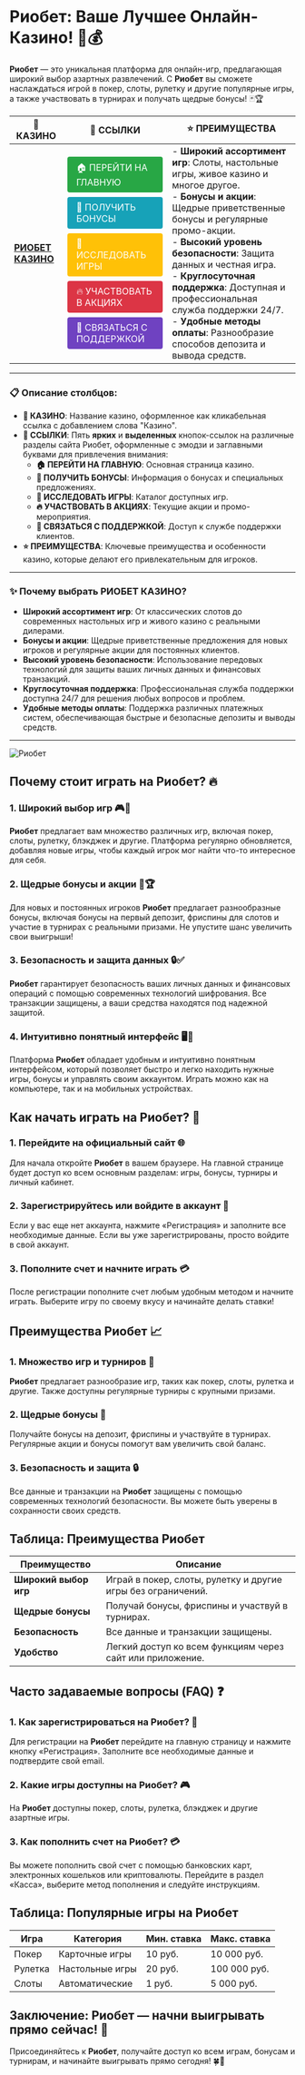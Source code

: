 # **Риобет: Ваше Лучшее Онлайн-Казино!** 🎰💰

**Риобет** — это уникальная платформа для онлайн-игр, предлагающая широкий выбор азартных развлечений. С **Риобет** вы сможете наслаждаться игрой в покер, слоты, рулетку и другие популярные игры, а также участвовать в турнирах и получать щедрые бонусы! 🃏🏆

| 🎰 **КАЗИНО**                              | 🔗 **ССЫЛКИ**                                                                                                                                                                                                                                                                                                   | ⭐ **ПРЕИМУЩЕСТВА**                                                                                     |
|--------------------------------------------|----------------------------------------------------------------------------------------------------------------------------------------------------------------------------------------------------------------------------------------------------------------------------------------------------------------|--------------------------------------------------------------------------------------------------------|
| **[РИОБЕТ КАЗИНО](https://brandplay.link/7xBLTPyj)** | <a href="https://brandplay.link/7xBLTPyj" style="display: inline-block; padding: 8px 16px; margin: 4px 0; background-color: #28a745; color: white; text-decoration: none; border-radius: 4px;">🏠 ПЕРЕЙТИ НА ГЛАВНУЮ</a><br> <a href="https://brandplay.link/7xBLTPyj" style="display: inline-block; padding: 8px 16px; margin: 4px 0; background-color: #17a2b8; color: white; text-decoration: none; border-radius: 4px;">🎁 ПОЛУЧИТЬ БОНУСЫ</a><br> <a href="https://brandplay.link/7xBLTPyj" style="display: inline-block; padding: 8px 16px; margin: 4px 0; background-color: #ffc107; color: white; text-decoration: none; border-radius: 4px;">🎲 ИССЛЕДОВАТЬ ИГРЫ</a><br> <a href="https://brandplay.link/7xBLTPyj" style="display: inline-block; padding: 8px 16px; margin: 4px 0; background-color: #dc3545; color: white; text-decoration: none; border-radius: 4px;">🔥 УЧАСТВОВАТЬ В АКЦИЯХ</a><br> <a href="https://brandplay.link/7xBLTPyj" style="display: inline-block; padding: 8px 16px; margin: 4px 0; background-color: #6f42c1; color: white; text-decoration: none; border-radius: 4px;">💬 СВЯЗАТЬСЯ С ПОДДЕРЖКОЙ</a> | - **Широкий ассортимент игр**: Слоты, настольные игры, живое казино и многое другое.<br>- **Бонусы и акции**: Щедрые приветственные бонусы и регулярные промо-акции.<br>- **Высокий уровень безопасности**: Защита данных и честная игра.<br>- **Круглосуточная поддержка**: Доступная и профессиональная служба поддержки 24/7.<br>- **Удобные методы оплаты**: Разнообразие способов депозита и вывода средств. |

---

### 📋 **Описание столбцов:**

- **🎰 КАЗИНО**: Название казино, оформленное как кликабельная ссылка с добавлением слова "Казино".
- **🔗 ССЫЛКИ**: Пять **ярких** и **выделенных** кнопок-ссылок на различные разделы сайта Риобет, оформленные с эмодзи и заглавными буквами для привлечения внимания:
  - **🏠 ПЕРЕЙТИ НА ГЛАВНУЮ**: Основная страница казино.
  - **🎁 ПОЛУЧИТЬ БОНУСЫ**: Информация о бонусах и специальных предложениях.
  - **🎲 ИССЛЕДОВАТЬ ИГРЫ**: Каталог доступных игр.
  - **🔥 УЧАСТВОВАТЬ В АКЦИЯХ**: Текущие акции и промо-мероприятия.
  - **💬 СВЯЗАТЬСЯ С ПОДДЕРЖКОЙ**: Доступ к службе поддержки клиентов.
- **⭐ ПРЕИМУЩЕСТВА**: Ключевые преимущества и особенности казино, которые делают его привлекательным для игроков.

---

### ✨ **Почему выбрать РИОБЕТ КАЗИНО?**

- **Широкий ассортимент игр**: От классических слотов до современных настольных игр и живого казино с реальными дилерами.
- **Бонусы и акции**: Щедрые приветственные предложения для новых игроков и регулярные акции для постоянных клиентов.
- **Высокий уровень безопасности**: Использование передовых технологий для защиты ваших личных данных и финансовых транзакций.
- **Круглосуточная поддержка**: Профессиональная служба поддержки доступна 24/7 для решения любых вопросов и проблем.
- **Удобные методы оплаты**: Поддержка различных платежных систем, обеспечивающая быстрые и безопасные депозиты и выводы средств.

---

![Риобет](https://avatars.mds.yandex.net/i?id=761c4f42bcdd3eac6fea742c19509810_l-9245471-images-thumbs&n=13)

## Почему стоит играть на **Риобет**? 🔥

### 1. **Широкий выбор игр** 🎮💸

**Риобет** предлагает вам множество различных игр, включая покер, слоты, рулетку, блэкджек и другие. Платформа регулярно обновляется, добавляя новые игры, чтобы каждый игрок мог найти что-то интересное для себя.

### 2. **Щедрые бонусы и акции** 🎁🏆

Для новых и постоянных игроков **Риобет** предлагает разнообразные бонусы, включая бонусы на первый депозит, фриспины для слотов и участие в турнирах с реальными призами. Не упустите шанс увеличить свои выигрыши!

### 3. **Безопасность и защита данных** 🔒✅

**Риобет** гарантирует безопасность ваших личных данных и финансовых операций с помощью современных технологий шифрования. Все транзакции защищены, а ваши средства находятся под надежной защитой.

### 4. **Интуитивно понятный интерфейс** 🖥️📱

Платформа **Риобет** обладает удобным и интуитивно понятным интерфейсом, который позволяет быстро и легко находить нужные игры, бонусы и управлять своим аккаунтом. Играть можно как на компьютере, так и на мобильных устройствах.

## Как начать играть на **Риобет**? 🏁

### 1. **Перейдите на официальный сайт** 🌐

Для начала откройте **Риобет** в вашем браузере. На главной странице будет доступ ко всем основным разделам: игры, бонусы, турниры и личный кабинет.

### 2. **Зарегистрируйтесь или войдите в аккаунт** 📝

Если у вас еще нет аккаунта, нажмите «Регистрация» и заполните все необходимые данные. Если вы уже зарегистрированы, просто войдите в свой аккаунт.

### 3. **Пополните счет и начните играть** 💳

После регистрации пополните счет любым удобным методом и начните играть. Выберите игру по своему вкусу и начинайте делать ставки!

## Преимущества **Риобет** 📈

### 1. **Множество игр и турниров** 🎰

**Риобет** предлагает разнообразие игр, таких как покер, слоты, рулетка и другие. Также доступны регулярные турниры с крупными призами.

### 2. **Щедрые бонусы** 🎁

Получайте бонусы на депозит, фриспины и участвуйте в турнирах. Регулярные акции и бонусы помогут вам увеличить свой баланс.

### 3. **Безопасность и защита** 🔒

Все данные и транзакции на **Риобет** защищены с помощью современных технологий безопасности. Вы можете быть уверены в сохранности своих средств.

## Таблица: Преимущества **Риобет**

| Преимущество               | Описание                                       |
|----------------------------|------------------------------------------------|
| **Широкий выбор игр**      | Играй в покер, слоты, рулетку и другие игры без ограничений. |
| **Щедрые бонусы**          | Получай бонусы, фриспины и участвуй в турнирах. |
| **Безопасность**           | Все данные и транзакции защищены.              |
| **Удобство**               | Легкий доступ ко всем функциям через сайт или приложение. |

## Часто задаваемые вопросы (FAQ) ❓

### **1. Как зарегистрироваться на **Риобет**?** 📝

Для регистрации на **Риобет** перейдите на главную страницу и нажмите кнопку «Регистрация». Заполните все необходимые данные и подтвердите свой email.

### **2. Какие игры доступны на **Риобет**?** 🎮

На **Риобет** доступны покер, слоты, рулетка, блэкджек и другие азартные игры.

### **3. Как пополнить счет на **Риобет**?** 💳

Вы можете пополнить свой счет с помощью банковских карт, электронных кошельков или криптовалюты. Перейдите в раздел «Касса», выберите метод пополнения и следуйте инструкциям.

## Таблица: Популярные игры на **Риобет**

| Игра                | Категория        | Мин. ставка | Макс. ставка |
|---------------------|------------------|-------------|--------------|
| Покер               | Карточные игры   | 10 руб.     | 10 000 руб.  |
| Рулетка             | Настольные игры  | 20 руб.     | 100 000 руб. |
| Слоты               | Автоматические   | 1 руб.      | 5 000 руб.   |

## Заключение: **Риобет** — начни выигрывать прямо сейчас! 🎉

Присоединяйтесь к **Риобет**, получайте доступ ко всем играм, бонусам и турнирам, и начинайте выигрывать прямо сегодня! 🍀🎰

